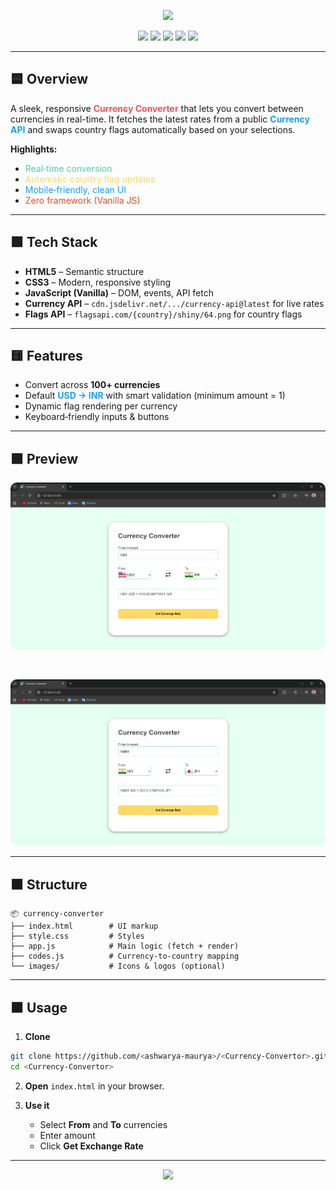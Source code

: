 ﻿ <!-- Currency Converter Project README -->

<p align="center">
  <img src="https://capsule-render.vercel.app/api?type=waving&color=gradient&customColorList=18A0FB,4FD1A5,F64F59,FAD961&height=120&section=header&text=Currency%20Converter%20Web%20App&fontSize=36&fontAlignY=35&fontColor=ffffff"/>
</p>



<p align="center">
  <img src="https://img.shields.io/badge/JavaScript-F7DF1E?style=for-the-badge&logo=javascript&logoColor=000" />
  <img src="https://img.shields.io/badge/HTML5-E34F26?style=for-the-badge&logo=html5&logoColor=fff" />
  <img src="https://img.shields.io/badge/CSS3-1572B6?style=for-the-badge&logo=css3&logoColor=fff" />
  <img src="https://img.shields.io/badge/API-4FD1A5?style=for-the-badge" />
  <img src="https://img.shields.io/badge/Flags-FFD966?style=for-the-badge" />
</p>

---

## 🟦 Overview

A sleek, responsive <b style="color:#F64F59;">Currency Converter</b> that lets you convert between currencies in real-time. It fetches the latest rates from a public <span style="color:#18A0FB;"><b>Currency API</b></span> and swaps country flags automatically based on your selections.

**Highlights:**
- <span style="color:#4FD1A5;">Real‑time conversion</span>
- <span style="color:#FFD966;">Automatic country flag updates</span>
- <span style="color:#18A0FB;">Mobile‑friendly, clean UI</span>
- <span style="color:#E34F26;">Zero framework (Vanilla JS)</span>

---

## 🟩 Tech Stack

- **HTML5** – Semantic structure  
- **CSS3** – Modern, responsive styling  
- **JavaScript (Vanilla)** – DOM, events, API fetch  
- **Currency API** – `cdn.jsdelivr.net/.../currency-api@latest` for live rates  
- **Flags API** – `flagsapi.com/{country}/shiny/64.png` for country flags  

---

## 🟨 Features

- Convert across <b>100+ currencies</b>
- Default <span style="color:#18A0FB;"><b>USD → INR</b></span> with smart validation (minimum amount = 1)
- Dynamic flag rendering per currency
- Keyboard‑friendly inputs & buttons

---

## 🟪 Preview

<p align="center">
  <img src="/images/preview1.png" alt="App Screenshot" style="border-radius:10px;">
</p>
<br>
<p align="center">
  <img src="/images/preview2.png" alt="App Screenshot" style="border-radius:10px;">
</p>

---

## 🟧 Structure

```plaintext
📦 currency-converter
├── index.html        # UI markup
├── style.css         # Styles
├── app.js            # Main logic (fetch + render)
├── codes.js          # Currency-to-country mapping
└── images/           # Icons & logos (optional)
```

---

## 🟫 Usage

1. **Clone**

```bash
git clone https://github.com/<ashwarya-maurya>/<Currency-Convertor>.git
cd <Currency-Convertor>
```

2. **Open** `index.html` in your browser.

3. **Use it**
   - Select **From** and **To** currencies
   - Enter amount
   - Click **Get Exchange Rate**

---

<p align="center">
  <img src="https://capsule-render.vercel.app/api?type=waving&color=gradient&customColorList=18A0FB,4FD1A5,F64F59,FAD961&height=100&section=footer"/>

</p>
